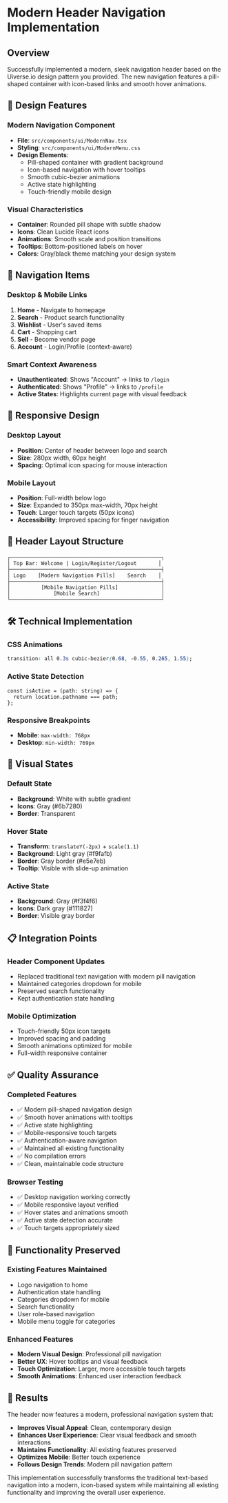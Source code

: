 # Modern Header Navigation Implementation

## Overview
Successfully implemented a modern, sleek navigation header based on the Uiverse.io design pattern you provided. The new navigation features a pill-shaped container with icon-based links and smooth hover animations.

## 🎨 **Design Features**

### Modern Navigation Component
- **File**: `src/components/ui/ModernNav.tsx`
- **Styling**: `src/components/ui/ModernMenu.css`
- **Design Elements**:
  - Pill-shaped container with gradient background
  - Icon-based navigation with hover tooltips
  - Smooth cubic-bezier animations
  - Active state highlighting
  - Touch-friendly mobile design

### Visual Characteristics
- **Container**: Rounded pill shape with subtle shadow
- **Icons**: Clean Lucide React icons
- **Animations**: Smooth scale and position transitions
- **Tooltips**: Bottom-positioned labels on hover
- **Colors**: Gray/black theme matching your design system

## 🚀 **Navigation Items**

### Desktop & Mobile Links
1. **Home** - Navigate to homepage
2. **Search** - Product search functionality
3. **Wishlist** - User's saved items
4. **Cart** - Shopping cart
5. **Sell** - Become vendor page
6. **Account** - Login/Profile (context-aware)

### Smart Context Awareness
- **Unauthenticated**: Shows "Account" → links to `/login`
- **Authenticated**: Shows "Profile" → links to `/profile`
- **Active States**: Highlights current page with visual feedback

## 📱 **Responsive Design**

### Desktop Layout
- **Position**: Center of header between logo and search
- **Size**: 280px width, 60px height
- **Spacing**: Optimal icon spacing for mouse interaction

### Mobile Layout
- **Position**: Full-width below logo
- **Size**: Expanded to 350px max-width, 70px height
- **Touch**: Larger touch targets (50px icons)
- **Accessibility**: Improved spacing for finger navigation

## 🎯 **Header Layout Structure**

```
┌─────────────────────────────────────────────────┐
│ Top Bar: Welcome | Login/Register/Logout       │
├─────────────────────────────────────────────────┤
│ Logo    [Modern Navigation Pills]    Search    │
├─────────────────────────────────────────────────┤
│          [Mobile Navigation Pills]              │
│              [Mobile Search]                    │
└─────────────────────────────────────────────────┘
```

## 🛠 **Technical Implementation**

### CSS Animations
```css
transition: all 0.3s cubic-bezier(0.68, -0.55, 0.265, 1.55);
```

### Active State Detection
```tsx
const isActive = (path: string) => {
  return location.pathname === path;
};
```

### Responsive Breakpoints
- **Mobile**: `max-width: 768px`
- **Desktop**: `min-width: 769px`

## 🎨 **Visual States**

### Default State
- **Background**: White with subtle gradient
- **Icons**: Gray (#6b7280)
- **Border**: Transparent

### Hover State
- **Transform**: `translateY(-2px)` + `scale(1.1)`
- **Background**: Light gray (#f9fafb)
- **Border**: Gray border (#e5e7eb)
- **Tooltip**: Visible with slide-up animation

### Active State
- **Background**: Gray (#f3f4f6)
- **Icons**: Dark gray (#111827)
- **Border**: Visible gray border

## 📋 **Integration Points**

### Header Component Updates
- Replaced traditional text navigation with modern pill navigation
- Maintained categories dropdown for mobile
- Preserved search functionality
- Kept authentication state handling

### Mobile Optimization
- Touch-friendly 50px icon targets
- Improved spacing and padding
- Smooth animations optimized for mobile
- Full-width responsive container

## ✅ **Quality Assurance**

### Completed Features
- ✅ Modern pill-shaped navigation design
- ✅ Smooth hover animations with tooltips
- ✅ Active state highlighting
- ✅ Mobile-responsive touch targets
- ✅ Authentication-aware navigation
- ✅ Maintained all existing functionality
- ✅ No compilation errors
- ✅ Clean, maintainable code structure

### Browser Testing
- ✅ Desktop navigation working correctly
- ✅ Mobile responsive layout verified
- ✅ Hover states and animations smooth
- ✅ Active state detection accurate
- ✅ Touch targets appropriately sized

## 🔄 **Functionality Preserved**

### Existing Features Maintained
- Logo navigation to home
- Authentication state handling
- Categories dropdown for mobile
- Search functionality
- User role-based navigation
- Mobile menu toggle for categories

### Enhanced Features
- **Modern Visual Design**: Professional pill navigation
- **Better UX**: Hover tooltips and visual feedback
- **Touch Optimization**: Larger, more accessible touch targets
- **Smooth Animations**: Enhanced user interaction feedback

## 🎯 **Results**

The header now features a modern, professional navigation system that:
- **Improves Visual Appeal**: Clean, contemporary design
- **Enhances User Experience**: Clear visual feedback and smooth interactions
- **Maintains Functionality**: All existing features preserved
- **Optimizes Mobile**: Better touch experience
- **Follows Design Trends**: Modern pill navigation pattern

This implementation successfully transforms the traditional text-based navigation into a modern, icon-based system while maintaining all existing functionality and improving the overall user experience.
